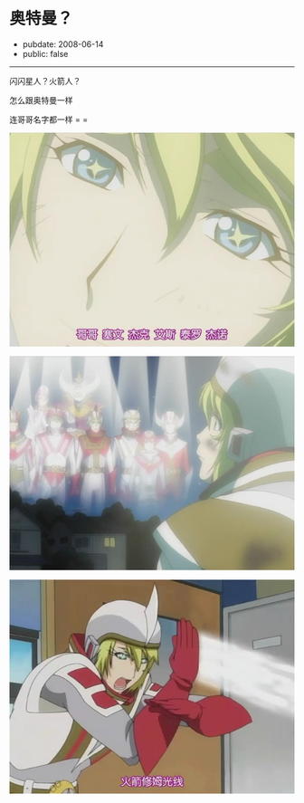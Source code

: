 # 奥特曼？

- pubdate: 2008-06-14
- public: false

--------------------------


闪闪星人？火箭人？

怎么跟奥特曼一样

连哥哥名字都一样 = =


![](../../uploads/blogger/d.bmp)

![](../../uploads/blogger/c.bmp)

![](../../uploads/blogger/236.bmp)
